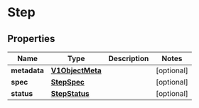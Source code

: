 

# Step

## Properties

Name | Type | Description | Notes
------------ | ------------- | ------------- | -------------
**metadata** | [**V1ObjectMeta**](V1ObjectMeta.md) |  |  [optional]
**spec** | [**StepSpec**](StepSpec.md) |  |  [optional]
**status** | [**StepStatus**](StepStatus.md) |  |  [optional]



